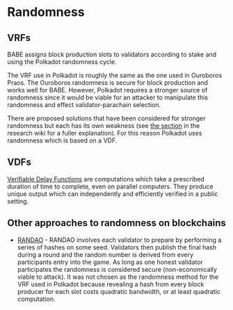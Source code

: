 # Randomness

## VRFs

BABE assigns block production slots to validators according to stake and using the Polkadot randomness cycle.

The VRF use in Polkadot is roughly the same as the one used in Ouroboros Praos. The Ouroboros randomness is secure for block production and works well for BABE. However, Polkadot requires a stronger source of randomness since it would be viable for an attacker to manipulate this randomness and effect validator-parachain selection.

There are proposed solutions that have been considered for stronger randomness but each has its own weakness (see [the section](http://research.web3.foundation/en/latest/polkadot/BABE/3-VDF/#unbiased-randomness) in the research wiki for a fuller explanation). For this reason Polkadot uses randomness which is based on a VDF.

## VDFs

[Verifiable Delay Functions](https://vdfresearch.org/) are computations which take a prescribed duration of time to complete, even on parallel computers. They produce unique output which can independently and efficiently verified in a public setting.

## Other approaches to randomness on blockchains

- [RANDAO](https://github.com/randao/randao) - RANDAO involves each validator to prepare by performing a series of hashes on some seed. Validators then publish the final hash during a round and the random number is derived from every participants entry into the game. As long as one honest validator participates the randomness is considered secure (non-economically viable to attack). It was not chosen as the randomness method for the VRF used in Polkadot because revealing a hash from every block producer for each slot costs quadratic bandwidth, or at least quadratic computation.
